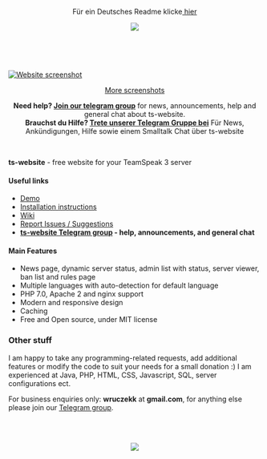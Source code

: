 <p align="center">Für ein Deutsches Readme klicke<a href="https://github.com/Wruczek/ts-website/wiki/%5BDE%5D-Readme-%7C-Liesmich"> hier</a> </p>
<p align="center">
<a href="https://github.com/Wruczek/ts-website/issues/36">
<img src="https://i.imgur.com/iffB2sa.png">
</a>
</p>
<br><br><br>

[![Website screenshot](http://i.imgur.com/9UZV6NG.png)](http://imgur.com/a/RUSi2)

<p align="center"><a href="http://imgur.com/a/RUSi2">More screenshots</a></p>

<p align="center">
<b>Need help? <a href="https://telegram.me/tswebsite">Join our telegram group</a></b> for news, announcements, help and general chat about ts-website.<br>
  <b>Brauchst du Hilfe? <a href="https://telegram.me/tswebsite_de">Trete unserer Telegram Gruppe bei</a></b> Für News, Ankündigungen, Hilfe sowie einem Smalltalk Chat über ts-website
</p>

<br>

**ts-website** - free website for your TeamSpeak 3 server<br>

#### Useful links
- [Demo](https://ts.wruczek.tech/)
- [Installation instructions](https://github.com/Wruczek/ts-website/wiki/%5BEN%5D-Website-Installation)
- [Wiki](https://github.com/Wruczek/ts-website/wiki)
- [Report Issues / Suggestions](https://github.com/Wruczek/ts-website/issues/new)
- **[ts-website Telegram group](https://telegram.me/tswebsite) - help, announcements, and general chat**

#### Main Features
- News page, dynamic server status, admin list with status, server viewer, ban list and rules page
- Multiple languages with auto-detection for default language
- PHP 7.0, Apache 2 and nginx support
- Modern and responsive design
- Caching
- Free and Open source, under MIT license

### Other stuff
I am happy to take any programming-related requests, add additional features or modify the code to suit your needs for a small donation :) I am experienced at Java, PHP, HTML, CSS, Javascript, SQL, server configurations ect.

For business enquiries only: **wruczekk** at **gmail.com**, for anything else please join our [Telegram group](https://t.me/ts-website).

<br><br>
<p align="center">
<a href="https://www.paypal.com/cgi-bin/webscr?cmd=_s-xclick&hosted_button_id=9PL5J7ULZQYJQ" target="_blank"><img src="https://i.imgur.com/s1u7rju.png"></a>
</p>
